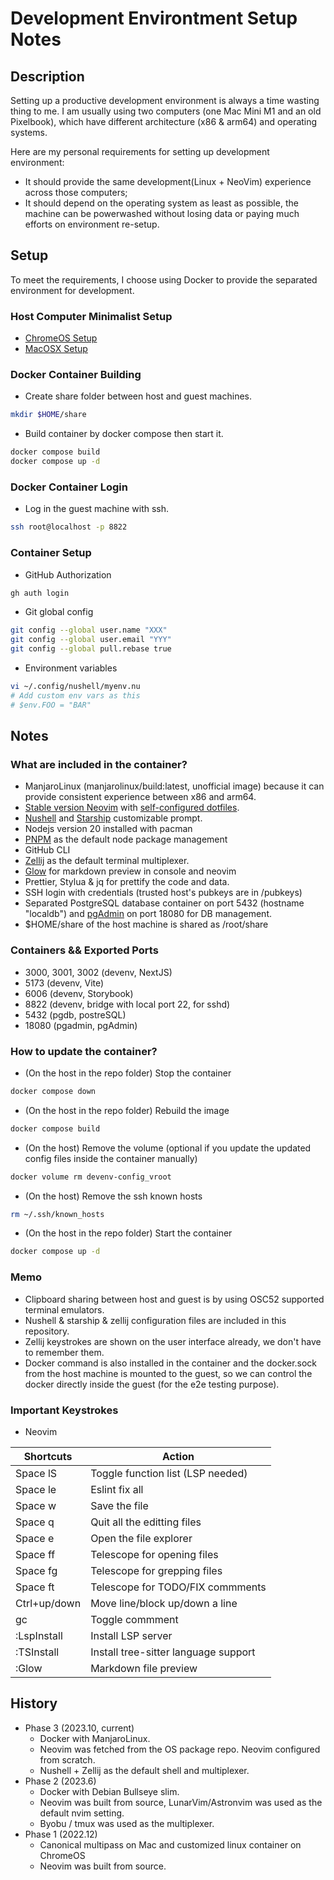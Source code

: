 # Development Environtment Setup Notes

## Description
Setting up a productive development environment is always a time wasting thing to me. I am usually using two computers (one Mac Mini M1 and an old Pixelbook), which have different architecture (x86 & arm64) and operating systems.

Here are my personal requirements for setting up development environment:
* It should provide the same development(Linux + NeoVim) experience across those computers;
* It should depend on the operating system as least as possible, the machine can be powerwashed without losing data or paying much efforts on environment re-setup.

## Setup
To meet the requirements, I choose using Docker to provide the separated environment for development. 

### Host Computer Minimalist Setup
- [ChromeOS Setup](chromeos-setup.md)
- [MacOSX Setup](macosx-setup.md)

### Docker Container Building
- Create share folder between host and guest machines.
```bash
mkdir $HOME/share
```

- Build container by docker compose then start it.
```bash
docker compose build
docker compose up -d
```

### Docker Container Login
- Log in the guest machine with ssh.
```bash
ssh root@localhost -p 8822
```
### Container Setup
- GitHub Authorization
```bash
gh auth login
```

- Git global config
```bash
git config --global user.name "XXX"
git config --global user.email "YYY"
git config --global pull.rebase true
  ```

- Environment variables
```bash
vi ~/.config/nushell/myenv.nu
# Add custom env vars as this
# $env.FOO = "BAR"
```

## Notes

### What are included in the container?
- ManjaroLinux (manjarolinux/build:latest, unofficial image) because it can provide consistent experience between x86 and arm64.
- [Stable version Neovim](https://github.com/neovim/neovim.git) with [self-configured dotfiles](https://github.com/lucaswang977/nvim-config).
- [Nushell](https://www.nushell.sh/) and [Starship](https://starship.rs/) customizable prompt.
- Nodejs version 20 installed with pacman
- [PNPM](https://pnpm.io/) as the default node package management
- GitHub CLI
- [Zellij](https://zellij.dev/) as the default terminal multiplexer.
- [Glow](https://github.com/ellisonleao/glow.nvim) for markdown preview in console and neovim
- Prettier, Stylua & jq for prettify the code and data.
- SSH login with credentials (trusted host's pubkeys are in /pubkeys)
- Separated PostgreSQL database container on port 5432 (hostname "localdb") and [pgAdmin](https://www.pgadmin.org/) on port 18080 for DB management.
- $HOME/share of the host machine is shared as /root/share

### Containers && Exported Ports
- 3000, 3001, 3002 (devenv, NextJS)
- 5173 (devenv, Vite)
- 6006 (devenv, Storybook)
- 8822 (devenv, bridge with local port 22, for sshd)
- 5432 (pgdb, postreSQL)
- 18080 (pgadmin, pgAdmin)

### How to update the container?
- (On the host in the repo folder) Stop the container
```bash
docker compose down
```

- (On the host in the repo folder) Rebuild the image
```bash
docker compose build
```

- (On the host) Remove the volume (optional if you update the updated config files inside the container manually)
```bash
docker volume rm devenv-config_vroot
```

- (On the host) Remove the ssh known hosts
```bash
rm ~/.ssh/known_hosts
```

- (On the host in the repo folder) Start the container
```bash
docker compose up -d
```

### Memo
- Clipboard sharing between host and guest is by using OSC52 supported terminal emulators.
- Nushell & starship & zellij configuration files are included in this repository.
- Zellij keystrokes are shown on the user interface already, we don't have to remember them.
- Docker command is also installed in the container and the docker.sock from the host machine is mounted to the guest, so we can control the docker directly inside the guest (for the e2e testing purpose).

### Important Keystrokes
- Neovim

| Shortcuts     |               Action                    |
|---------------|-----------------------------------------|
| Space lS      | Toggle function list (LSP needed)       |
| Space le      | Eslint fix all                          |
| Space w       | Save the file                           |
| Space q       | Quit all the editting files             |
| Space e       | Open the file explorer                  |
| Space ff      | Telescope for opening files             |
| Space fg      | Telescope for grepping files            |
| Space ft      | Telescope for TODO/FIX commments        |
| Ctrl+up/down  | Move line/block up/down a line          |
| gc            | Toggle commment                         |
| :LspInstall   | Install LSP server                      |
| :TSInstall    | Install tree-sitter language support    |
| :Glow         | Markdown file preview                   |

## History
- Phase 3 (2023.10, current)
  - Docker with ManjaroLinux.
  - Neovim was fetched from the OS package repo. Neovim configured from scratch.
  - Nushell + Zellij as the default shell and multiplexer.
- Phase 2 (2023.6)
  - Docker with Debian Bullseye slim.
  - Neovim was built from source, LunarVim/Astronvim was used as the default nvim setting.
  - Byobu / tmux was used as the multiplexer.
- Phase 1 (2022.12)
  - Canonical multipass on Mac and customized linux container on ChromeOS
  - Neovim was built from source.

